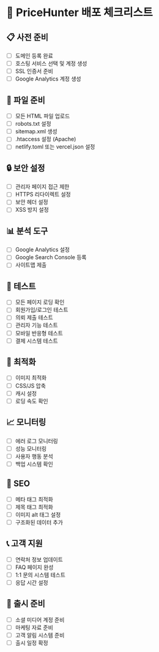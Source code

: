 # 🚀 PriceHunter 배포 체크리스트

## 📋 사전 준비
- [ ] 도메인 등록 완료
- [ ] 호스팅 서비스 선택 및 계정 생성
- [ ] SSL 인증서 준비
- [ ] Google Analytics 계정 생성

## 🔧 파일 준비
- [ ] 모든 HTML 파일 업로드
- [ ] robots.txt 설정
- [ ] sitemap.xml 생성
- [ ] .htaccess 설정 (Apache)
- [ ] netlify.toml 또는 vercel.json 설정

## 🔒 보안 설정
- [ ] 관리자 페이지 접근 제한
- [ ] HTTPS 리다이렉트 설정
- [ ] 보안 헤더 설정
- [ ] XSS 방지 설정

## 📊 분석 도구
- [ ] Google Analytics 설정
- [ ] Google Search Console 등록
- [ ] 사이트맵 제출

## 🧪 테스트
- [ ] 모든 페이지 로딩 확인
- [ ] 회원가입/로그인 테스트
- [ ] 의뢰 제출 테스트
- [ ] 관리자 기능 테스트
- [ ] 모바일 반응형 테스트
- [ ] 결제 시스템 테스트

## 📱 최적화
- [ ] 이미지 최적화
- [ ] CSS/JS 압축
- [ ] 캐시 설정
- [ ] 로딩 속도 확인

## 📈 모니터링
- [ ] 에러 로그 모니터링
- [ ] 성능 모니터링
- [ ] 사용자 행동 분석
- [ ] 백업 시스템 확인

## 🎯 SEO
- [ ] 메타 태그 최적화
- [ ] 제목 태그 최적화
- [ ] 이미지 alt 태그 설정
- [ ] 구조화된 데이터 추가

## 📞 고객 지원
- [ ] 연락처 정보 업데이트
- [ ] FAQ 페이지 완성
- [ ] 1:1 문의 시스템 테스트
- [ ] 응답 시간 설정

## 🚀 출시 준비
- [ ] 소셜 미디어 계정 준비
- [ ] 마케팅 자료 준비
- [ ] 고객 알림 시스템 준비
- [ ] 출시 일정 확정 